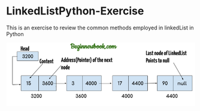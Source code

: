 # LinkedListPython-Exercise
This is an exercise to review the common methods employed in linkedList in Python

![alt text](imgs/img1.png "Title")
